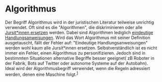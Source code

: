 # Algorithmus
Der Begriff Algorithmus wird in der juristischen Literatur teilweise unrichtig verwendet. Oft sind es die "Algorithmen", die diskriminieren oder alle [Jursit*innen ersetzen](https://www.deutschlandfunk.de/digitalisierung-in-der-justiz-wie-algorithmen-juristen.724.de.html?dram:article_id=450642) werden. Dabei sind Algorithmen lediglich [eindeutige Handlungsanweisungen](https://de.wikipedia.org/wiki/Algorithmus). Wird das Wort Algorithmus mit seiner Definition ausgetauscht, fällt der Fehler auf: "Eindeutige Handlungsanweisungen" werden wohl kaum alle Jursit*innen ersetzen. Selbstverständlich ist es nicht immer ein Fehler, einen Algorithmus zu personifizieren. Jedoch sind in bestimmten Situationen alternative Begriffe besser geeignet( zB Roboter in der Fabrik, Bots auf Twitter oder autonome Systeme auf der Autobahn). Ideal wird der Algorithmusbegriff verwendet, wenn die Regeln adressiert werden, denen eine Maschine folgt.<sup>[1](#myfootnote1)</sup>

